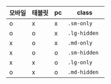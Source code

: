 | 모바일 | 태블릿 | pc  | class         |
| ------ | ------ | --- | ------------- |
| o      | x      | x   | `.sm-only`    |
| o      | o      | x   | `.lg-hidden ` |
| x      | o      | x   | `.md-only`    |
| x      | o      | o   | `.sm-hidden`  |
| x      | x      | o   | `.lg-only`    |
| o      | x      | o   | `.md-hidden`  |

